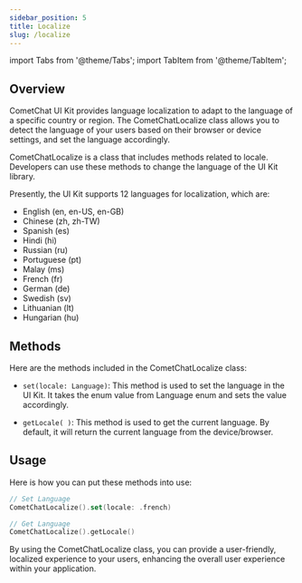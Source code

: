 ```yaml
---
sidebar_position: 5
title: Localize
slug: /localize
---
```


import Tabs from '@theme/Tabs';
import TabItem from '@theme/TabItem';

## Overview

CometChat UI Kit provides language localization to adapt to the language of a specific country or region. The CometChatLocalize class allows you to detect the language of your users based on their browser or device settings, and set the language accordingly.

CometChatLocalize is a class that includes methods related to locale. Developers can use these methods to change the language of the UI Kit library.

Presently, the UI Kit supports 12 languages for localization, which are:

- English (en, en-US, en-GB)
- Chinese (zh, zh-TW)
- Spanish (es)
- Hindi (hi)
- Russian (ru)
- Portuguese (pt)
- Malay (ms)
- French (fr)
- German (de)
- Swedish (sv)
- Lithuanian (lt)
- Hungarian (hu)

## Methods

Here are the methods included in the CometChatLocalize class:

- `set(locale: Language)`: This method is used to set the language in the UI Kit. It takes the enum value from Language enum and sets the value accordingly.

- `getLocale( )`: This method is used to get the current language. By default, it will return the current language from the device/browser.

## Usage

Here is how you can put these methods into use:

<Tabs>

<TabItem value="swift" label="Swift">

```swift
// Set Language
CometChatLocalize().set(locale: .french)

// Get Language
CometChatLocalize().getLocale()
```

</TabItem>

</Tabs>

By using the CometChatLocalize class, you can provide a user-friendly, localized experience to your users, enhancing the overall user experience within your application.

<!--
## Override Keys

To replace or change the **particular text**, **word**, or **phrase** in **UI Kit**.
1. Download the [zip file](https://library.cometchat.io/ios/v4.0/Resources.zip) and unzip them, after which it can be copied in project folder.
2. Add the unzipped file called Resources to your project (Follow below images for steps).
![](../04-Theming/assets/dkit34cg0qex2k1cvt458lmi6n8nux5zwyblukeuj40xztrhcbtzuu4bymyx381h.png)
![](../04-Theming/assets/uimwgyqk07q0wy30515eltc1mlx4kmwrtpfak7vok29v6b67wvoip86dwacfw319.png)
![](../04-Theming/assets/bn0cmb5bzyp94yc4w4hxjp52j7fnxhayv3alamn91j5v6xss6dnjz1lt4hwiwh2j.png)
3. As you can see in the above image of every language supported by us is available. These are empty because in these file you need add key/value pairs for the word that needs to be overridden. ( Sample image below)
![](../04-Theming/assets/10nt4movuhemad8zdb9mvt2pjqkhfsq4b907fkkjt6yjteewejhxp66p1sqwblz1.png)

### Keys of our localizable files that can be overridden

| Keys |
| ------ |
| CHATS |
| USERS |
| CALLS |
| GROUPS |
| MORE |
| SENDING |
| THIS_MESSAGE_DELETED |
| YOU_DELETED_THIS_MESSAGE |
| VIEW_ON_YOUTUBE |
| MESSAGE_IMAGE |
| MESSAGE_VIDEO |
| MESSAGE_AUDIO |
| MESSAGE_FILE |
| CUSTOM_MESSAGE |
| MISSED_VOICE_CALL |
| MISSED_VIDEO_CALL |
| HAS_SENT_A_CALL |
| CUSTOM_MESSAGE_LOCATION |
| CUSTOM_MESSAGE_POLL |
| CUSTOM_MESSAGE_STICKER |
| CUSTOM_MESSAGE_WHITEBOARD |
| CUSTOM_MESSAGE_DOCUMENT |
| CUSTOM_MESSAGE_GROUP_CALL |
| ONLINE |
| OFFLINE |
| YOU |
| ADMIN |
| MODERATOR |
| PARTICIPANT |
| PUBLIC |
| PRIVATE |
| PASSWORD_PROTECTED |
| PRIVACY_AND_SECURITY |
| PRIVACY |
| BLOCKED_USERS |
| EVERYBODY |
| CALLS |
| PREFERENCES |
| PRIVACY_&_SECURITY |
| YOU'VE_BLOCKED |
| MEMBERS |
| MEMBER |
| BACK |
| CANCEL |
| SELECT_A_MESSGE |
| TEXT_COPIED |
| TODAY |
| YESTERDAY |
| PHOTO_VIDEO_LIBRARY |
| TAKE_A_PHOTO |
| SHARE_LOCATION |
| EDIT_MESSAGE |
| DELETE_MESSAGE |
| REPLY_MESSAGE |
| FORWARD_MESSAGE |
| START_THREAD |
| SHARE_MESSAGE |
| MESSAGE_INFORMATION |
| COPY_MESSAGE |
| CREATE_A_POLL |
| SEND_STICKER |
| COLLABORATIVE_WHITEBOARD |
| COLLABORATIVE_WRITEBOARD |
| TYPE_A_MESSAGE |
| DOCUMENT |
| TYPING |
| IS_TYPING |
| CLOSE |
| KINDLY_ENTER_GROUP_NAME |
| REFRESHING |
| UNBLOCK |
| UNBLOCKED_SUCCESSFULLY |
| MAKE_GROUP_ADMIN |
| MAKE_GROUP_MODERATOR |
| ADMINISTRATORS |
| ADD_ADMIN |
| ADD_MODERATOR |
| OWNER |
| ASSIGN_AS_ADMIN |
| REMOVE_AS_ADMIN |
| ASSIGN_AS_MODERATOR |
| REMOVE_AS_MODERATOR |
| REMOVE_FROM_ADMIN_PRIVILEGE |
| REMOVE_FROM_MODERATOR_PRIVILEGE |
| IS_NOW_ADMIN |
| IS_NOW_MODERATOR |
| REMOVE |
| AS_ADMIN_FROM |
| AS_MODERATOR_FROM |
| GROUP? |
| ADD |
| TRANSFER |
| AS_ADMIN_IN |
| AS_MODERATOR_IN |
| OK |
| AS_A_MODERATOR |
| AS_A_ADMIN |
| ADD_MEMBERS |
| ACTIONS |
| PRIVACY_&_SUPPORT |
| SEND_MESSAGE |
| ADD_IN |
| UNBLOCK_USER |
| BLOCK_USER |
| ADDED_SUCCESSFULLY |
| UNBLOCKED_SUCCESSFULLY |
| BLOCKED_SUCCESSFULLY |
| MEMBERS_ |
| DELETE_&_EXIT |
| LEAVE_GROUP |
| FROM |
| REMOVED_SUCCESSFULLY |
| BANNED_SUCCESSFULLY |
| UNBANNED_SUCCESSFULLY |
| DELETED_SUCCESSFULLY |
| YOU_LEFT_FROM |
| REMOVE_MEMBER |
| BAN_MEMBER |
| UNBAN_MEMBER |
| CREATE_GROUP |
| YOU_JOINED |
| FORWARD_MESSAGE |
| FORWARD |
| SHARED_MEDIA |
| UNABLE_TO_FORWARD |
| FORWARD_TO_5_AT_A_TIME |
| NO_PHOTOS |
| NO_VIDEOS |
| NO_DOCUMENTS |
| HISTORY |
| VIDEO_CALL |
| AUDIO_CALL |
| VIDEO |
| CALL |
| WHITEBOARD |
| LOADING |
| ONE_REPLY |
| REPLIES |
| LAUNCH |
| JOIN |
| HAS_SHARED_WHITEBOARD |
| HAS_SHARED_COLLABORATIVE_DOCUMENT |
| YOU_CREATED_WHITEBOARD |
| YOU_INITIATED_GROUP_AUDIO_CALL |
| YOU_INITIATED_GROUP_VIDEO_CALL |
| HAS_INITIATED_GROUP_AUDIO_CALL |
| HAS_INITIATED_GROUP_VIDEO_CALL |
| YOU_CREATED_DOCUMENT |
| SENDING_LOCATION |
| LOCATION_SENT_SUCCESSFULLY |
| EDIT |
| DONE |
| NEW_CALL |
| NO_HISTORY_FOUND |
| ALL |
| MISSED |
| NO_CHATS_FOUND |
| NO_MESSAGES_FOUND |
| WARNING |
| CHOOSE_GROUP_TYPE |
| SELECT_GROUP_TYPE |
| GROUP_PASSWORD_CANNOT_EMPTY |
| ENTER_GROUP_NAME |
| GROUP |
| PHOTOS |
| VIDEOS |
| DOCS |
| BANNED_MEMBERS |
| MODERATORS |
| UPDATE_INFORMATION |
| ARE_YOU_SURE_WANT_TO_UPDATE_USER_INFO |
| UPDATE |
| USER_NAME_CANNOT_EMPTY |
| ENTER_YOUR_NAME |
| SEARCH |
| NO_USERS_FOUND |
| ERROR |
| NO_GROUPS_FOUND |
| NO_CHATS_FOUND |
| MEDIA_MESSAGE |
| INCOMING_CALL |
| DECLINE |
| ACCEPT |
| CALL_INITIATED |
| OUTGOING_CALL |
| CALL_REJECTED |
| REJECTED_CALL |
| CALL_ACCEPTED |
| JOINED |
| LEFT_THE_CALL |
| UNANSWERED_AUDIO_CALL |
| UNANSWERED_VIDEO_CALL |
| CALL_ENDED |
| CALL_CANCELLED |
| CALL_BUSY |
| CALLING |
| NO_BANNED_MEMBERS_FOUND |
| BANNED_MEMBERS |
| NAME |
| SCOPE |
| UNBAN |
| SELECT_GROUP_TYPE |
| ENTER_GROUP_PASSWORD |
| CREATE |
| CREATE_POLL |
| QUESTION |
| ENTER_YOUR_QUESTION |
| OPTIONS |
| ENTER_YOUR_OPTION |
| ADD_NEW_OPTION |
| VIEW_MEMBERS |
| DETAILS |
| CALL_DETAILS |
| NOTIFICATIONS |
| OTHER |
| HELP |
| REPORT_PROBLEM |
| GROUP_MEMBERS |
| BAN |
| KICK |
| PICK_YOUR_EMOJI |
| PRIVATE_GROUP |
| PROTECTED_GROUP |
| VIEW_ON_YOUTUBE |
| VISIT |
| ATTACH |
| ATTACH_FILE |
| ATTACH_VIDEO |
| ATTACH_AUDIO |
| ATTACH_IMAGE |
| COLLABORATE_USING_DOCUMENT |
| COLLABORATE_USING_WHITEBOARD |
| EMOJI |
| ENTER_YOUR_MESSAGE_HERE |
| NO_MESSAGES_FOUND |
| THREAD |
| COLLABORATIVE_DOCUMENT |
| COLLABORATIVE_WHITEBOARD |
| ADD_REACTION |
| NO_STICKERS_FOUND |
| REPLY_TO_THREAD |
| REPLY_IN_THREAD |
| DELETE_MESSAGE |
| EDIT_MESSAGE |
| SUNDAY |
| MONDAY |
| TUESDAY |
| WEDNESDAY |
| THURSDAY |
| FRIDAY |
| SATURDAY |
| GROUP_NAME_BLANK |
| GROUP_TYPE_BLANK |
| GROUP_PASSWORD_BLANK |
| POLL_QUESTION_BLANK |
| POLL_OPTION_BLANK |
| OWNER |
| MESSAGE |
| BLOCK_USER_LIST_ERROR |
| YOU_WONT_BE_ABLE_SEND_OR_RECEIVE_MESSAGES |
| UNBLOCK_USER_ERROR |
| UNBLOCK_USER_QUESTION |
| BLOCK_USER_ERROR |
| KINDLY_ENTER_GROUP_DETAILS_TO_PROCEED |
| UNABLE_TO_JOIN_MESSAGE |
| MAKE_ADMIN_QUESTION |
| REMOVE_FROM_GROUP |
| ADD_USER_TO_GROUP |
| USER_ADDED_TO_GROUP |
| USER_REMOVED_FROM_GROUP |
| KICKED_ERROR |
| LEAVE_GROUP_MESSAGE |
| DELETE_GROUP |
| DELETE_GROUP_MESSAGE |
| GROUP_DELETE_ERROR |
| CANNOT_REMOVE_MEMBER |
| LEAVE_GROUP_ERROR |
| LOAD_MORE |
| LOAD_MORE_MEMBERS |
| GROUP_LIST_ERROR |
| PASSWORD |
| JOINING |
| INCORRECT |
| BANNED_MEMBERS |
| BAN_MEMBER_OF_GROUP |
| UNBAN_ERROR |
| ENTER_GROUP_DESC |
| ENTER_GROUP_PWD |
| ENTER_GROUP_CNF_PWD |
| PASSWORD_NOT_MATCHED |
| ENTER_PASSWORD_TO_JOIN |
| NO_BAN_MEMBERS |
| MODERATORS |
| MODERATOR_LIST_RETRIEVE_ERROR |
| MAKE_MODERATOR_QUESTION |
| ONLY_ADMIN_REMOVES_MODERATOR |
| UPDATE_GROUP |
| ENTER_GROUP_ICON_URL |
| GROUP_UPDATED |
| GROUP_UPDATE_FAILED |
| ENTER_OLD_GROUP_PWD |
| ENTER_NEW_PASSWORD |
| GROUP_ALERT |
| TRANSFER_OWNERSHIP_MESSAGE |
| MAKE_OWNER |
| MAKE_OWNER_QUESTION |
| USER_IS_OWNER |
| NOT_A_MEMBER |
| OWNER_ALERT |
| OWNER_ALERT_MESSAGE |
| PUBLIC_GROUP |
| PRIVATE_GROUP |
| PASSWORD_PROTECTED_GROUP |
| YOU_CANNOT_PERFORM_ACTION |
| ONLY_GROUP_OWNER_REMOVES_ADMIN |
| REMOVED_FROM_ADMIN |
| UPDATE_GROUP_MEMBER_ERROR |
| ADMIN_LIST_RETRIEVE_ERROR |
| CREATE_GROUP_ERROR |
| UPDATE_SCOPE_ERROR |
| GROUP_MEMBER_LIST_ERROR |
| BAN_LIST_FETCH_ERROR |
| GRANT_CAMERA_PERMISSION |
| GRANT_STORAGE_PERMISSION |
| FILE_NOT_EXIST |
| CALL_LIST_ERROR |
| NO_CALL_MESSAGE |
| CALLING |
| CALL_INITIATE_ERROR |
| OUTGOING |
| INCOMING |
| ALL |
| MISSED |
| NEW_CALL |
| MISSED_CALL |
| ONGOING_CALL |
| ONGOING_CALL_MESSAGE |
| TAP_TO_JOIN_CALL |
| NO_MEDIA |
| IMAGES |
| VIDEOS |
| FILES |
| NO_CONVERSATIONS |
| NO_USER_AVAILABLE |
| NO_GROUP_AVAILABLE |
| NO_BLOCK_USERS |
| NO_MISSEDCALL_MESSAGE |
| YES |
| FILL_THIS_FIELD |
| SEND |
| DETAILS |
| PRIVACY_SUPPORT |
| USER_TITLE |
| SEARCH |
| CUSTOM_MESSAGE |
| ENTER_AVATAR_URL |
| ENTER_USER_NAME |
| UPDATE_USER |
| SHARED_A_IMAGE |
| SHARED_A_AUDIO |
| SHARED_A_VIDEO |
| SHARED_A_FILE |
| SHARED_A_STICKER |
| SHARED_A_POLLS |
| SHARE |
| SENSITIVE_CONTENT |
| SENTIMENT_CONTENT |
| VIEW |
| SENTIMENT_ALERT |
| SENTIMENT_ALERT_MESSAGE |
| THREAD_IN_NAME |
| SENTATTXT |
| CONNECTING_TO_CALL |
| READ_AT |
| READ |
| DELIVERED_AT |
| DELIVERED |
| NAVIGATE |
| GRANT_LOCATION_PERMISSION |
| SEND_AUDIO_FILES |
| SEND_FILES |
| SHARED_LOCATION |
| NO |
| TURN_ON_GPS |
| ON |
| GPS_ENABLED |
| GPS_DISABLED |
| OPTION |
| SENDING_MEDIA_MESSAGE |
| ENTER_YOUR_OPTION |
| ENTER_YOUR_QUESTION |
| QUESTION |
| ADD_A_NEW_OPTION |
| UNABLE_TO_GET_LOCATION |
| ENDED |
| ONGOING |
| SHARE_WHITEBOARD |
| SHARED_A_WHITEBOARD |
| SHARE_WRITEBOARD |
| SHARED_A_WRITEBOARD |
| YOU_SENT |
| YOU_RECEIVED |
| HAS_SENT_A_CALL |
| INITIATE_A_CALL |
| EDIT |
| DONE |
| NEW_CALL |
| NO_HISTORY_FOUND |
| ALL |
| MISSED |
| CHOOSE_GROUP_TYPE |
| WARNING |
| CHOOSE_GROUP_TYPE |
| SELECT_GROUP_TYPE |
| GROUP_PASSWORD_CANNOT_EMPTY |
| ENTER_GROUP_NAME |
| GROUP |
| PHOTOS |
| VIDEOS |
| DOCS |
| BANNED_MEMBERS |
| MODERATORS |
| UPDATE_INFORMATION |
| ARE_YOU_SURE_WANT_TO_UPDATE_USER_INFO |
| UPDATE |
| USER_NAME_CANNOT_EMPTY |
| ENTER_YOUR_NAME |
| CALL_OUTGOING |
| CALL_INITIATED |
| CALL_UNANSWERED |
| ACTION_MESSAGE |
| SELECT_LANGUAGE |
| CHANGE_LANGUAGE |
| CURRENTLY_RECORDING |
| CURENTLY_PLAYING |
| CURENTLY_NOT_PLAYING |
| INVALID_PATH_FOR_AUDIO |
| UNABLE_TO_RECORD_ERROR |
| UNABLE_TO_PLAY_ERROR |
| UNABLE_TO_RECORD_PERMISSION settings.; |
| ERROR_OCCOURD_DURING_RECORD |
| JUST_NOW |
| SECS |
| YOU_CANT_MESSAGE_THEM |
| TRANSLATE_MESSAGE |
| NO_TRANSLATION_AVAILABLE |
| LEFT |
| KICKED |
| BANNED |
| UNBANNED |
| MADE |
| ADDED |
| START_A_CALL |
| START_AN_AUDIO_CALL |
| START_A_VIDEO_CALL |
| PLEASE_ENTER_A_NAME_FOR_A_GROUP_CALL |
| START |
| GROUP_CALL_NAME_CANNOT_EMPTY |
| ENTER_TITLE_HERE |
| MAY_CONTAIN_NEGATIVE_SENTIMENT |
| YOU_INITIATED_GROUP_AUDIO_CALL |
| YOU_INITIATED_GROUP_VIDEO_CALL |
| HAS_INITIATED_GROUP_AUDIO_CALL |
| HAS_INITIATED_GROUP_VIDEO_CALL |
| UNBLOCK_USER_MESSAGE |
| USER_LEAVE_GROUP_WARNING |
| USER_DELETE_GROUP_WARNING |
| USER_READ_MESSAGE_WARNING |
| TRANSFER_OWNERSHIP |
| TRANSFER_OWNERSHIP_MESSAGE |
| ASSIGN_AS_OWNER |
| IS_NOW_OWNER |
| AS_A_OWNER |
| UNABLE_TO_SEND_LOCATON_MESSAGE |
| S_LOCATION |
| SHARE_LOCATION_CONFIRMATION_MESSAGE |
| HAS_SHARED_LOCATION |
| OPEN_IN_APPLE_MAPS |
| OPEN_IN_GOOGLE_MAPS |
| INVALID_URL |
| MAIL_APP_NOT_FOUND_MESSAGE |
| ADDING_REACTION |
| UPDATING_REACTION |
| REACTIONS |
| VOTING |
| DELETE |
| CANNOT_ADD_MORE_THAN_FIVE_MESSAGE |
| URL_NOT_FOUND |
| LAST_ACTIVE_AT |
| SOMETHING_WENT_WRONG_ERROR |
| MESSAGE_IN_PRIVATE |
| REPLY_IN_PRIVATE |
| VIEW_PROFILE |
| UNKNOWN_LOCATION |
| SHARED_LOCATION |
| ERROR_INTERNET_UNAVAILABLE |
| SELECT_USER |
| SELECT_GROUP |
| SEARCH_USERS |
| SEARCH_GROUPS |
| NO_REPLIES |
| LEAVE |
| DELETE |
| VIEW |
| TRANSFER |
| NEW_GROUP |
| PROTECTED |
| CONTINUE |
| ENTER_PASSWORD_TO_ACCESS |
| GROUP_WITH_DOT |
| INCORRECT_PASSWORD |
| INCORRECT_PASSWORD_MESSAGE |
| DETAILS |
| SHARED_FILE |
| PROCESSING |
| TRY_AGAIN |
| PEOPLE_VOTED |
| OPEN_WHITEBOARD |
| OPEN_DOCUMENT_TO_EDIT_CONTENT_TOGETHER |
| OPEN_DOCUMENT |
| OPEN_WHITEBOARD_TO_DRAW_TOGETHER |
| MESSAGE_IS_DELETED |
| NO_CHATS |
| CREATE_POLLS |
| SEND |
| ADD_ANOTHER_ANSWER |
| SET_THE_ANSWERS |
| ANSWER |
| PEOPLE_VOTED |
| TRANSLATED_MESSAGE |
| DELETE_CONVERSATION_MESSAGE |
| THIS_MAY_CONTAIN_UNSAFE_CONTENT_MESSAGE |
| TAP_TO_START_CONVERSATION |
| IN_A_THREAD |
| NEW_MESSAGE |
| NEW_MESSAGES |
| NO_MEMBERS_FOUND |
| WRONG_PASSWORD |
| NO_CALLS_HISTORY |
| ACCEPTED |
| NEW_CHAT |
| INCOMING_AUDIO_CALL |
| INCOMING_VIDEO_CALL |
| SUGGEST_A_REPLY |
| GENERATIONG_ICEBREAKER |
| GENERATING_REPLIES |
| FORM |
| CARD |
| CONVERSATION_SUMMARY |
| GENERATING_SUMMARY |
| AI_BOT_FIRST_MESSAGE |
| ASK_BOT |
| ASK |
| ASK_AI_BOT |
| AI_BOT |
| OUTGOING_AUDIO_CALL |
| OUTGOING_VIDEO_CALL |
| MISSED_VIDEO_CALL |
| MISSED_AUDIO_CALL |
| CANCELLED_AUDIO_CALL |
| CANCELLED_VIDEO_CALL |
| REJECTED_AUDIO_CALL |
| REJECTED_VIDEO_CALL |
| OUTGOING_CALL |
| INCOMING_CALL |
| MISSED_CALL |
| CANCELLED_CALL |
| UNANSWERED_CALL |
| RECORDING |
| PARTICIPANTS |
| HISTORY |
| NO_CALLS_FOUND |
| SELECT_A_DATE |
| TIME_ZONE |
| MEETING_SCHEDULED |
| MEETING_SLOT_BOOK |
| MEETING_BOOK_NEW_SLOT |
| MEETING_NO_SLOTS_AVAILABLE |
| MEETING_TRY_DIFFERENT_DATE |
| CARD_MESSAGE |
| FORM_MESSAGE |
| NO_TIME_SLOTS_AVAILABLE |
| SCHEDULE |
| MEETING_WITH |
| SCHEDULER_MESSAGE |
| SELECT_A_DAY |
| SELECT_A_TIME |
| NO_TIME_SLOTS_AVAILABLE_FOR_THIS_DAY |
| REPLIES_R |
| MENTION_LIMIT_TEXT |

## Add New Language
1. To add a new language, add a new file Localizable.strings file with the language extension.
2. Copy-paste the English localization file and add localization for the keywords particular language. -->
